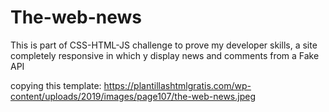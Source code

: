 # The-web-news
This is part of CSS-HTML-JS challenge to prove my developer skills, a site completely responsive in which y display news and comments from a Fake API

copying this template: https://plantillashtmlgratis.com/wp-content/uploads/2019/images/page107/the-web-news.jpeg

